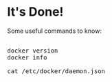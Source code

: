 # It's Done!

Some useful commands to know:

<pre class="file">

docker version
docker info

cat /etc/docker/daemon.json

</pre>

